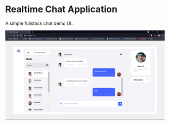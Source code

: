 # Realtime Chat Application
A simple fullstack chat demo UI..
<p align="center">
  <img src="https://github.com/SurajYenage46/Web-Chat-app-/blob/main/Screenshot%20(406).png"  title="hover text">
</p>
